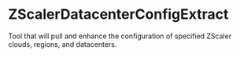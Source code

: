 # ZScalerDatacenterConfigExtract
Tool that will pull and enhance the configuration of specified ZScaler clouds, regions, and datacenters. 
